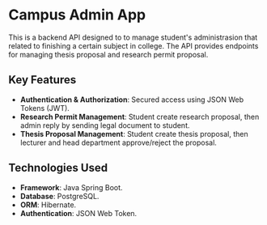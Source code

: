 <h1>Campus Admin App</h1>
This is a backend API designed to to manage student's administrasion that related to finishing a certain subject in college. The API provides endpoints for managing thesis proposal and research permit proposal. 
<h2>Key Features</h2>
<ul>
  <li><b>Authentication & Authorization</b>: Secured access using JSON Web Tokens (JWT).</li>
  <li><b>Research Permit Management</b>: Student create research proposal, then admin reply by sending legal document to student.</li>
  <li><b>Thesis Proposal Management</b>: Student create thesis proposal, then lecturer and head department approve/reject the proposal.</li>
</ul>
<h2>Technologies Used</h2>
<ul>
  <li><b>Framework</b>: Java Spring Boot.</li>
  <li><b>Database</b>: PostgreSQL.</li>
  <li><b>ORM</b>: Hibernate.</li>
  <li><b>Authentication</b>: JSON Web Token.</li>
</ul>
